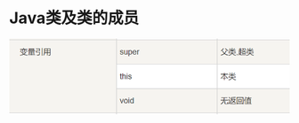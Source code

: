 # Java类及类的成员

<img src="images/image-20210715165036827.png" alt="image-20210715165036827" style="zoom: 67%;" />

